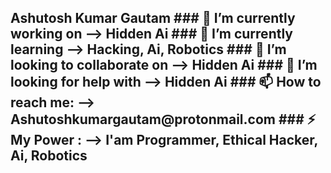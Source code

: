 <h2><b>Ashutosh Kumar Gautam</b></2>
### 🔭 I’m currently working on --> Hidden Ai
### 🌱 I’m currently learning --> Hacking, Ai, Robotics
### 👯 I’m looking to collaborate on --> Hidden Ai 
### 🤔 I’m looking for help with --> Hidden Ai
### 📫 How to reach me: --> Ashutoshkumargautam@protonmail.com
### ⚡ My Power : --> I'am Programmer, Ethical Hacker, Ai, Robotics



